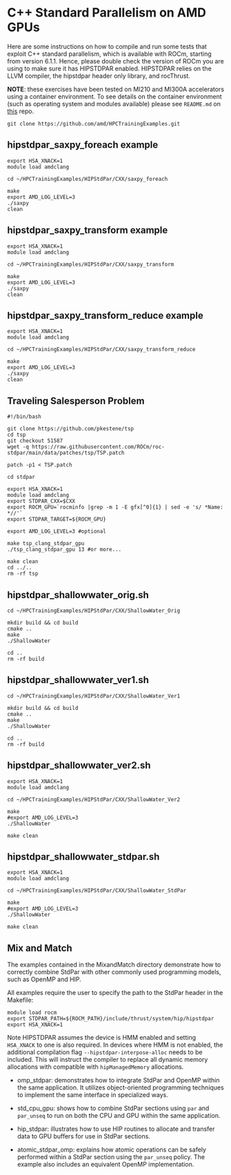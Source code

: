 
# C++ Standard Parallelism on AMD GPUs

Here are some instructions on how to compile and run some tests that exploit C++ standard parallelism, which is available with ROCm, starting from version 6.1.1. Hence, please double check the version of ROCm you are using to make sure it has HIPSTDPAR enabled. HIPSTDPAR relies on the LLVM compiler, the hipstdpar header only library, and rocThrust.

**NOTE**: these exercises have been tested on MI210 and MI300A accelerators using a container environment.
To see details on the container environment (such as operating system and modules available) please see `README.md` on [this](https://github.com/amd/HPCTrainingDock) repo. 

```
git clone https://github.com/amd/HPCTrainingExamples.git
```

## hipstdpar_saxpy_foreach example

```
export HSA_XNACK=1
module load amdclang

cd ~/HPCTrainingExamples/HIPStdPar/CXX/saxpy_foreach

make
export AMD_LOG_LEVEL=3
./saxpy
clean
```

## hipstdpar_saxpy_transform example

```
export HSA_XNACK=1
module load amdclang

cd ~/HPCTrainingExamples/HIPStdPar/CXX/saxpy_transform

make
export AMD_LOG_LEVEL=3
./saxpy
clean
```

## hipstdpar_saxpy_transform_reduce example

```
export HSA_XNACK=1
module load amdclang

cd ~/HPCTrainingExamples/HIPStdPar/CXX/saxpy_transform_reduce

make
export AMD_LOG_LEVEL=3
./saxpy
clean
```

## Traveling Salesperson Problem

```
#!/bin/bash

git clone https://github.com/pkestene/tsp
cd tsp
git checkout 51587
wget -q https://raw.githubusercontent.com/ROCm/roc-stdpar/main/data/patches/tsp/TSP.patch

patch -p1 < TSP.patch

cd stdpar

export HSA_XNACK=1
module load amdclang
export STDPAR_CXX=$CXX
export ROCM_GPU=`rocminfo |grep -m 1 -E gfx[^0]{1} | sed -e 's/ *Name: *//'`
export STDPAR_TARGET=${ROCM_GPU}

export AMD_LOG_LEVEL=3 #optional

make tsp_clang_stdpar_gpu
./tsp_clang_stdpar_gpu 13 #or more...

make clean
cd ../..
rm -rf tsp
```

## hipstdpar_shallowwater_orig.sh

```
cd ~/HPCTrainingExamples/HIPStdPar/CXX/ShallowWater_Orig

mkdir build && cd build
cmake ..
make
./ShallowWater

cd ..
rm -rf build
```

## hipstdpar_shallowwater_ver1.sh

```
cd ~/HPCTrainingExamples/HIPStdPar/CXX/ShallowWater_Ver1

mkdir build && cd build
cmake ..
make
./ShallowWater

cd ..
rm -rf build
```

## hipstdpar_shallowwater_ver2.sh

```
export HSA_XNACK=1
module load amdclang

cd ~/HPCTrainingExamples/HIPStdPar/CXX/ShallowWater_Ver2

make
#export AMD_LOG_LEVEL=3
./ShallowWater

make clean
```
## hipstdpar_shallowwater_stdpar.sh

```
export HSA_XNACK=1
module load amdclang

cd ~/HPCTrainingExamples/HIPStdPar/CXX/ShallowWater_StdPar

make
#export AMD_LOG_LEVEL=3
./ShallowWater

make clean
```

## Mix and Match

The examples contained in the MixandMatch directory demonstrate how to correctly combine
StdPar with other commonly used programming models, such as OpenMP and HIP.

All examples require the user to specify the path to the StdPar header in the Makefile:

```
module load rocm
export STDPAR_PATH=${ROCM_PATH}/include/thrust/system/hip/hipstdpar
export HSA_XNACK=1
```

Note HIPSTDPAR assumes the device is HMM enabled and setting `HSA_XNACK` to one is also required. In devices where HMM is not enabled, the additional compilation flag `--hipstdpar-interpose-alloc` needs to be included. This will instruct the compiler to replace all dynamic memory allocations with compatible with `hipManagedMemory` allocations.


* omp_stdpar: demonstrates how to integrate StdPar and OpenMP within the same application.
It utilizes object-oriented programming techniques to implement the same interface in specialized ways.

* std_cpu_gpu: shows how to combine StdPar sections using `par` and `par_unseq`
to run on both the CPU and GPU within the same application.

* hip_stdpar: illustrates how to use HIP routines to allocate and transfer data to GPU buffers
for use in StdPar sections.

* atomic_stdpar_omp: explains how atomic operations can be safely performed within a StdPar
section using the `par_unseq` policy. The example also includes an equivalent OpenMP implementation.

